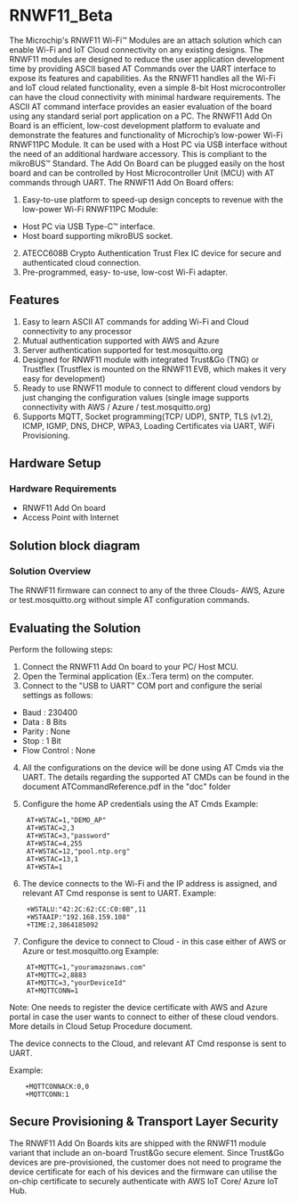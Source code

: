# RNWF11_Beta
The Microchip's RNWF11 Wi-Fi™ Modules are an attach solution which can enable Wi-Fi and IoT Cloud
connectivity on any existing designs. The RNWF11 modules are designed to reduce the user application
development time by providing ASCII based AT Commands over the UART interface to expose its features and
capabilities. As the RNWF11 handles all the Wi-Fi and IoT cloud related functionality, even a simple 8-bit Host
microcontroller can have the cloud connectivity with minimal hardware requirements. The ASCII AT command
interface provides an easier evaluation of the board using any standard serial port application on a PC.
The RNWF11 Add On Board is an efficient, low-cost development platform to evaluate and demonstrate the
features and functionality of Microchip’s low-power Wi-Fi RNWF11PC Module. It can be used with a Host PC
via USB interface without the need of an additional hardware accessory. This is compliant to the mikroBUS™
Standard. The Add On Board can be plugged easily on the host board and can be controlled by Host
Microcontroller Unit (MCU) with AT commands through UART.
The RNWF11 Add On Board offers:
1. Easy-to-use platform to speed-up design concepts to revenue with the low-power Wi-Fi RNWF11PC Module:
- Host PC via USB Type-C™ interface.
- Host board supporting mikroBUS socket.
2. ATECC608B Crypto Authentication Trust Flex IC device for secure and authenticated cloud connection.
3. Pre-programmed, easy- to-use, low-cost Wi-Fi adapter.

## Features

1. Easy to learn ASCII AT commands for adding Wi-Fi and Cloud connectivity to any processor
2. Mutual authentication supported with AWS and Azure
3. Server authentication supported for test.mosquitto.org
4. Designed for RNWF11 module with integrated Trust&Go (TNG) or Trustflex (Trustflex is mounted on the RNWF11 EVB, which makes it very easy for development)
5. Ready to use RNWF11 module to connect to different cloud vendors by just changing the configuration values (single image supports connectivity with AWS / Azure / test.mosquitto.org)
6. Supports MQTT, Socket programming(TCP/ UDP), SNTP, TLS (v1.2), ICMP, IGMP, DNS, DHCP, WPA3, Loading Certificates via UART, WiFi Provisioning.
    
## Hardware Setup
### Hardware Requirements

- RNWF11 Add On board
- Access Point with Internet

## Solution block diagram
### Solution Overview

The RNWF11 firmware can connect to any of the three Clouds- AWS, Azure or test.mosquitto.org without simple AT configuration commands.

## Evaluating the Solution

Perform the following steps:

1. Connect the RNWF11 Add On board to your PC/ Host MCU.
2. Open the Terminal application (Ex.:Tera term) on the computer.
3. Connect to the "USB to UART" COM port and configure the serial settings as follows:
- Baud : 230400
- Data : 8 Bits
- Parity : None
- Stop : 1 Bit
- Flow Control : None
4. All the configurations on the device will be done using AT Cmds via the UART. The details regarding the supported AT CMDs can be found in the document ATCommandReference.pdf in the "doc" folder
5. Configure the home AP credentials using the AT Cmds
    Example:
    
        AT+WSTAC=1,"DEMO_AP"
        AT+WSTAC=2,3
        AT+WSTAC=3,"password"
        AT+WSTAC=4,255
        AT+WSTAC=12,"pool.ntp.org"
        AT+WSTAC=13,1
        AT+WSTA=1
   
6. The device connects to the Wi-Fi and the IP address is assigned, and relevant AT Cmd response is sent to UART.
Example:

        +WSTALU:"42:2C:62:CC:C0:0B",11
        +WSTAAIP:"192.168.159.108"
        +TIME:2,3864185092
        
7. Configure the device to connect to Cloud - in this case either of AWS or Azure or test.mosquitto.org
Example:

        AT+MQTTC=1,"youramazonaws.com"
        AT+MQTTC=2,8883
        AT+MQTTC=3,"yourDeviceId"
        AT+MQTTCONN=1
        
Note: One needs to register the device certificate with AWS and Azure portal in case the user wants to connect to either of these cloud vendors. More details in Cloud Setup Procedure document.

The device connects to the Cloud, and relevant AT Cmd response is sent to UART.

Example:

        +MQTTCONNACK:0,0
        +MQTTCONN:1
        
## Secure Provisioning & Transport Layer Security

The RNWF11 Add On Boards kits are shipped with the RNWF11 module variant that include an on-board Trust&Go secure element. Since Trust&Go devices are pre-provisioned, the customer does not need to programe the device certificate for each of his devices and the firmware can utilise the on-chip certificate to securely authenticate with AWS IoT Core/ Azure IoT Hub.
